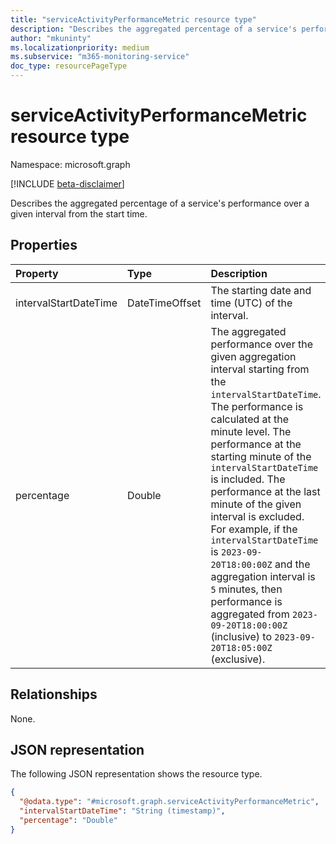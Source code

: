 ```yaml
---
title: "serviceActivityPerformanceMetric resource type"
description: "Describes the aggregated percentage of a service's performance over a given interval from the start time."
author: "mkuninty"
ms.localizationpriority: medium
ms.subservice: "m365-monitoring-service"
doc_type: resourcePageType
---
```


# serviceActivityPerformanceMetric resource type

Namespace: microsoft.graph

[!INCLUDE [beta-disclaimer](../../includes/beta-disclaimer.md)]

Describes the aggregated percentage of a service's performance over a given interval from the start time.

## Properties

|Property|Type|Description|
|:---|:---|:---|
|intervalStartDateTime|DateTimeOffset|The starting date and time (UTC) of the interval.|
|percentage|Double|The aggregated performance over the given aggregation interval starting from the `intervalStartDateTime`. The performance is calculated at the minute level. The performance at the starting minute of the `intervalStartDateTime` is included. The performance at the last minute of the given interval is excluded. For example, if the `intervalStartDateTime` is `2023-09-20T18:00:00Z` and the aggregation interval is `5` minutes, then performance is aggregated from `2023-09-20T18:00:00Z` (inclusive) to `2023-09-20T18:05:00Z` (exclusive).|

## Relationships
None.

## JSON representation
The following JSON representation shows the resource type.
<!-- {
  "blockType": "resource",
  "@odata.type": "microsoft.graph.serviceActivityPerformanceMetric"
}
-->
``` json
{
  "@odata.type": "#microsoft.graph.serviceActivityPerformanceMetric",
  "intervalStartDateTime": "String (timestamp)",
  "percentage": "Double"
}
```

